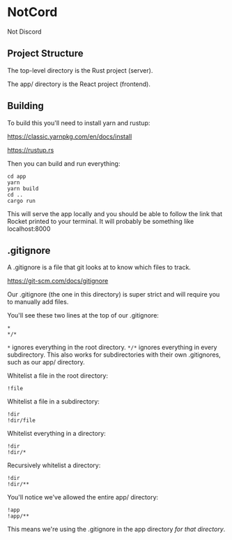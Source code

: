 # NotCord

Not Discord

## Project Structure

The top-level directory is the Rust project (server).

The app/ directory is the React project (frontend).

## Building

To build this you'll need to install yarn and rustup:

https://classic.yarnpkg.com/en/docs/install

https://rustup.rs

Then you can build and run everything:

    cd app
    yarn
    yarn build
    cd ..
    cargo run

This will serve the app locally and you should be able to follow the link that
Rocket printed to your terminal. It will probably be something like
localhost:8000

## .gitignore

A .gitignore is a file that git looks at to know which files to track.

https://git-scm.com/docs/gitignore

Our .gitignore (the one in this directory) is super strict and will require you
to manually add files.

You'll see these two lines at the top of our .gitignore:

    *
    */*

`*` ignores everything in the root directory. `*/*` ignores everything
in every subdirectory. This also works for subdirectories with their own
.gitignores, such as our app/ directory.

Whitelist a file in the root directory:

    !file

Whitelist a file in a subdirectory:

    !dir
    !dir/file

Whitelist everything in a directory:

    !dir
    !dir/*

Recursively whitelist a directory:

    !dir
    !dir/**

You'll notice we've allowed the entire app/ directory:

    !app
    !app/**

This means we're using the .gitignore in the app directory *for that
directory*.
